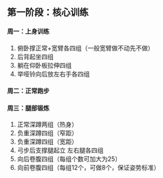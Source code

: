 ## 第一阶段：核心训练

#### 周一：上身训练

1. 俯卧撑正常+宽臂各四组（一般宽臂做不动先不做）
2. 后背起坐四组
3. 躺在仰卧板拉伸四组
4. 举哑铃向后放左右手各四组

#### 周二：正常跑步

#### 周三：腿部锻炼

1. 正常深蹲两组（热身）
2. 负重深蹲四组（窄距）
3. 负重深蹲四组（宽距）
4. 弓步后支撑腿起立 左右腿各四组
5. 向后卷腹四组（每组个数可加大为25）
6. 向前卷腹四组（每组12个，可做8个，保证姿势标准）


